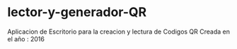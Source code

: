 # lector-y-generador-QR
Aplicacion de Escritorio para la creacion y lectura de Codigos QR
Creada en el año : 2016
